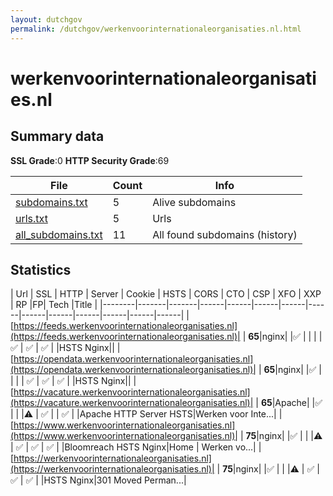 ```yaml
---
layout: dutchgov
permalink: /dutchgov/werkenvoorinternationaleorganisaties.nl.html
---
```



# werkenvoorinternationaleorganisaties.nl
## Summary data


**SSL Grade**:0
**HTTP Security Grade**:69


| File       | Count | Info |
|------------|-------|------|
|[subdomains.txt](/data/werkenvoorinternationaleorganisaties.nl/subdomains.txt)|5|Alive subdomains|
|[urls.txt](/data/werkenvoorinternationaleorganisaties.nl/urls.txt)|5|Urls|
|[all_subdomains.txt](/data/werkenvoorinternationaleorganisaties.nl/all_subdomains.txt)|11|All found subdomains (history)|


## Statistics


| Url | SSL | HTTP | Server | Cookie | HSTS | CORS | CTO | CSP | XFO | XXP | RP |FP| Tech |Title |
|--------|-------|-------|------|------|------|------|------|------|------|------|------|------|------|
|[https://feeds.werkenvoorinternationaleorganisaties.nl](https://feeds.werkenvoorinternationaleorganisaties.nl)| | **65**|nginx| |:white_check_mark: | | | | :white_check_mark: | :white_check_mark: | :white_check_mark: | |HSTS Nginx||
|[https://opendata.werkenvoorinternationaleorganisaties.nl](https://opendata.werkenvoorinternationaleorganisaties.nl)| | **65**|nginx| |:white_check_mark: | | | | :white_check_mark: | :white_check_mark: | :white_check_mark: | |HSTS Nginx||
|[https://vacature.werkenvoorinternationaleorganisaties.nl](https://vacature.werkenvoorinternationaleorganisaties.nl)| | **65**|Apache| |:white_check_mark: | | |:warning: | :white_check_mark: | | :white_check_mark: | |Apache HTTP Server HSTS|Werken voor Inte...|
|[https://www.werkenvoorinternationaleorganisaties.nl](https://www.werkenvoorinternationaleorganisaties.nl)| | **75**|nginx| |:white_check_mark: | | |:warning: | :white_check_mark: | :white_check_mark: | :white_check_mark: | |Bloomreach HSTS Nginx|Home | Werken vo...|
|[https://werkenvoorinternationaleorganisaties.nl](https://werkenvoorinternationaleorganisaties.nl)| | **75**|nginx| |:white_check_mark: | | |:warning: | :white_check_mark: | :white_check_mark: | :white_check_mark: | |HSTS Nginx|301 Moved Perman...|